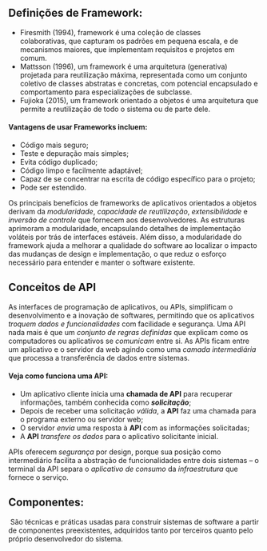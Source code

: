 
## Definições de Framework:
- Firesmith (1994), framework é uma coleção de classes colaborativas, que capturam os padrões em pequena escala, e de mecanismos maiores, que implementam requisitos e projetos em comum. 
- Mattsson (1996), um framework é uma arquitetura (generativa) projetada para reutilização máxima, representada como um conjunto coletivo de classes abstratas e concretas, com potencial encapsulado e comportamento para especializações de subclasse.
- Fujioka (2015), um framework orientado a objetos é uma arquitetura que permite a reutilização de todo o sistema ou de parte dele.

#### Vantagens de usar Frameworks incluem:
- Código mais seguro;
- Teste e depuração mais simples;
- Evita código duplicado;
- Código limpo e facilmente adaptável;
- Capaz de se concentrar na escrita de código específico para o projeto;
- Pode ser estendido.

Os principais benefícios de frameworks de aplicativos orientados a objetos derivam da *modularidade*, *capacidade de reutilização*, *extensibilidade* e *inversão de controle* que fornecem aos desenvolvedores. As estruturas aprimoram a modularidade, encapsulando detalhes de implementação voláteis por trás de interfaces estáveis. Além disso, a modularidade do framework ajuda a melhorar a qualidade do software ao localizar o impacto das mudanças de design e implementação, o que reduz o esforço necessário para entender e manter o software existente.

## Conceitos de API

As interfaces de programação de aplicativos, ou APIs, simplificam o desenvolvimento e a inovação de softwares, permitindo que os aplicativos *troquem dados e funcionalidades* com facilidade e segurança. Uma API nada mais é que um *conjunto de regras definidas* que explicam como os computadores ou aplicativos se *comunicam* entre si. As APIs ficam entre um aplicativo e o servidor da web agindo como uma *camada intermediária* que processa a transferência de dados entre sistemas.

#### Veja como funciona uma API:
- Um aplicativo cliente inicia uma **chamada de API** para recuperar informações, também conhecida como ***solicitação***;
- Depois de receber uma solicitação *válida*, a **API** faz uma chamada para o programa externo ou servidor web;
- O servidor *envia* uma resposta à **API** com as informações solicitadas;
- A **API** *transfere os dados* para o aplicativo solicitante inicial.

APIs oferecem *segurança* por design, porque sua posição como intermediário facilita a abstração de funcionalidades entre dois sistemas – o terminal da API separa o *aplicativo de consumo* da *infraestrutura* que fornece o serviço.

## Componentes:

 São técnicas e práticas usadas para construir sistemas de software a partir de componentes preexistentes, adquiridos tanto por terceiros quanto pelo próprio desenvolvedor do sistema.

